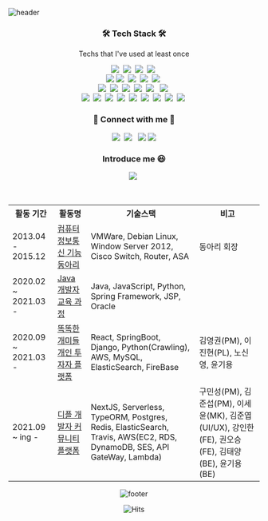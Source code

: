 
![header](https://capsule-render.vercel.app/api?height=200&type=waving&color=timeGradient&animation=fadeIn&text=Gi-Dragon👋&fontColor=#ffffff)

<h3 align="center">🛠 Tech Stack 🛠</h3>

<p align="center"> Techs that I've used at least once </p>

<p align="center">
  <img src="https://img.shields.io/badge/HTML5-E34F26?style=flat-square&amp;logo=HTML5&amp;logoColor=white"></a>&nbsp
  <img src="https://img.shields.io/badge/CSS3-1572B6?style=flat-square&amp;logo=CSS3&amp;logoColor=white"></a>&nbsp
  <img src="https://img.shields.io/badge/Javascript-ffb13b?style=flat-square&logo=javascript&logoColor=white"/></a>&nbsp 
  <img src="https://img.shields.io/badge/React-61DAFB?style=flat-square&logo=React&logoColor=white"/></a>&nbsp
  
  <br>
  <img src="https://img.shields.io/badge/SpringBoot-6DB33F?style=flat-square&amp;logo=Spring&amp;logoColor=white">
  <img src="https://img.shields.io/badge/Node.js-339933?style=flat-square&logo=Node.js&logoColor=white"/></a>&nbsp
  <img src="https://img.shields.io/badge/Serverless-red?style=flat-square&logo=Serverless&logoColor=white"/></a>&nbsp
  <img src="https://img.shields.io/badge/Django-092E20?style=flat-square&logo=Django&logoColor=white"/></a>&nbsp
  <img src="https://img.shields.io/badge/FastAPI-green?style=flat-square&logo=FastAPI&logoColor=white"/></a>&nbsp
  
  <br>
  <img src="https://img.shields.io/badge/Docker-2496ED?style=flat-square&logo=docker&logoColor=white"/></a>&nbsp
  <img src="https://img.shields.io/badge/Redis-red?style=flat-square&logo=redis&logoColor=white"/></a>&nbsp
  <img src="https://img.shields.io/badge/MySQL-4479A1?style=flat-square&amp;logo=Mysql&amp;logoColor=white"></a>&nbsp
  <img src="https://img.shields.io/badge/PostgreSQL-9cf?style=flat-square&logo=PostgreSQL&logoColor=white"/></a>&nbsp
  <img src="https://img.shields.io/badge/Terraform-blueviolet?style=flat-square&logo=Terraform&logoColor=white"/></a> &nbsp
  <img src="https://img.shields.io/badge/CloudFormation-333664?style=flat-square&logo=amazon-aws&logoColor=white"/></a>&nbsp
  
  <br>
  <img src="https://img.shields.io/badge/EC2-333664?style=flat-square&logo=amazon-aws&logoColor=white"/></a>&nbsp
  <img src="https://img.shields.io/badge/RDS-333664?style=flat-square&logo=amazon-aws&logoColor=white"/></a>&nbsp
  <img src="https://img.shields.io/badge/DynamoDB-333664?style=flat-square&logo=amazon-aws&logoColor=white"/></a>&nbsp
  <img src="https://img.shields.io/badge/API GateWay-333664?style=flat-square&logo=amazon-aws&logoColor=white"/></a>&nbsp
  <img src="https://img.shields.io/badge/Lambda-333664?style=flat-square&logo=amazon-aws&logoColor=white"/></a>&nbsp
  <img src="https://img.shields.io/badge/SQS-333664?style=flat-square&logo=amazon-aws&logoColor=white"/></a>&nbsp
  <img src="https://img.shields.io/badge/SES-333664?style=flat-square&logo=amazon-aws&logoColor=white"/></a>&nbsp
  <img src="https://img.shields.io/badge/ECR-333664?style=flat-square&logo=amazon-aws&logoColor=white"/></a>&nbsp
  <img src="https://img.shields.io/badge/ECS-333664?style=flat-square&logo=amazon-aws&logoColor=white"/></a>&nbsp
</p>

</p>

<h3 align="center">
🌱 Connect with me 🌱
</h3>
<p align="center">
<a href="https://instagram.com/dev_giyong"><img src="https://img.shields.io/badge/Instagram-E4405F?style=flat-square&logo=Instagram&logoColor=white&link=https://www.instagram.com/dev_giyong/"/></a>&nbsp
<a href="mailto:youn9354@naver.com"><img src="https://img.shields.io/badge/Mail-20c997?style=flat-square&logo=Gmail&logoColor=white&link=youn9354@naver.com"/></a>
&nbsp
<a href="https://blog.naver.com/youn9354"><img src="https://img.shields.io/badge/Naver-green?style=flat-square&logo=Naver&logoColor=white"/></a>
<a href="https://bald-income-561.notion.site/ba343b774339440f8ff8a20c46c5a9bc"><img src="https://img.shields.io/badge/Notion-black?style=flat-square&logo=Notion&logoColor=white"/></a>
<br>
	
</p>
<h3 align="center">
Introduce me 😆
</h3>
<p align="center">
<a href="https://bald-income-561.notion.site/fd4f07cbf9f0457783756a7e009bf591"><img src="https://img.shields.io/badge/Click Here!-white?style=flat-square&logo=Notion&logoColor=black&link=https://bald-income-561.notion.site/fd4f07cbf9f0457783756a7e009bf591/"/></a>&nbsp
</p>
<br>
<div align="center">
	<table>
	<tr>
		<th>활동 기간</th><th>활동명</th><th>기술스택</th><th>비고</th>
	</tr>
	<tr>
		<td>2013.04 - 2015.12</td>
		<td><a href="https://www.notion.so/fd4f07cbf9f0457783756a7e009bf591#5db01251db36429f84d0e7b51e96ceb9">컴퓨터정보통신 기능동아리</a></td>
		<td>VMWare, Debian Linux, Window Server 2012, Cisco Switch, Router, ASA </td>
		<td>동아리 회장</td>
	</tr>
	<tr>
		<td>2020.02 ~ 2021.03 -</td>
		<td><a href="http://www.ikosmo.co.kr/">Java 개발자 교육 과정</a></td>
		<td>Java, JavaScript, Python, Spring Framework, JSP, Oracle</td>
		<td></td>
	</tr>
	<tr>
		<td>2020.09 ~ 2021.03 -</td>
		<td><a href="http://naver.me/xw6lB16n">똑똑한 개미들 개인 투자자 플랫폼</a></td>
		<td>React, SpringBoot, Django, Python(Crawling), AWS, MySQL, ElasticSearch, FireBase</td>
		<td>김영권(PM), 이진현(PL), 노신영, 윤기용</td>
	</tr>
	<tr>
		<td>2021.09 ~ ing -</td>
		<td><a href="https://github.com/Youngiyong/depl_backend">디플 개발자 커뮤니티 플랫폼</a></td>
		<td>NextJS, Serverless, TypeORM, Postgres, Redis, ElasticSearch, Travis, AWS(EC2, RDS, DynamoDB, SES, API GateWay, Lambda) </td>
		<td>구민성(PM), 김준섭(PM), 이세윤(MK), 김준엽(UI/UX), 강인한(FE), 권오승(FE), 김태양(BE), 윤기용(BE)</td>
	</tr>
	</table>

![footer](https://capsule-render.vercel.app/api?height=150&type=waving&color=timeGradient&section=footer)

	
	
![Hits](https://hits.seeyoufarm.com/api/count/incr/badge.svg?url=https%3A%2F%2Fgithub.com%2FYoungiyong%2FYoungiyong&count_bg=%230CD9CF&title_bg=%23EFE775&icon=&icon_color=%23E7E7E7&title=hits&edge_flat=false)
</div>

